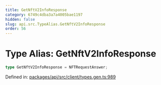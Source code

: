 ```yaml
---
title: GetNftV2InfoResponse
category: 6749c4dba3a7a4005bae1197
hidden: false
slug: api.src.TypeAlias.GetNftV2InfoResponse
order: 56
---
```


# Type Alias: GetNftV2InfoResponse

```ts
type GetNftV2InfoResponse = NFTRequestAnswer;
```

Defined in: [packages/api/src/client/types.gen.ts:989](https://github.com/zkcloudworker/minatokens-lib/blob/main/packages/api/src/client/types.gen.ts#L989)
